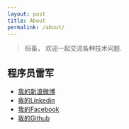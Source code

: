 ```yaml
---
layout: post
title: About
permalink: /about/
---
```


> 码畜， 欢迎一起交流各种技术问题.


## 程序员雷军

- [我的新浪微博](http://weibo.com/dudi00)
- [我的Linkedin](http://cn.linkedin.com/in/leijun)
- [我的Facebook](https://www.facebook.com/leijun00)
- [我的Github](https://github.com/leijun00)
